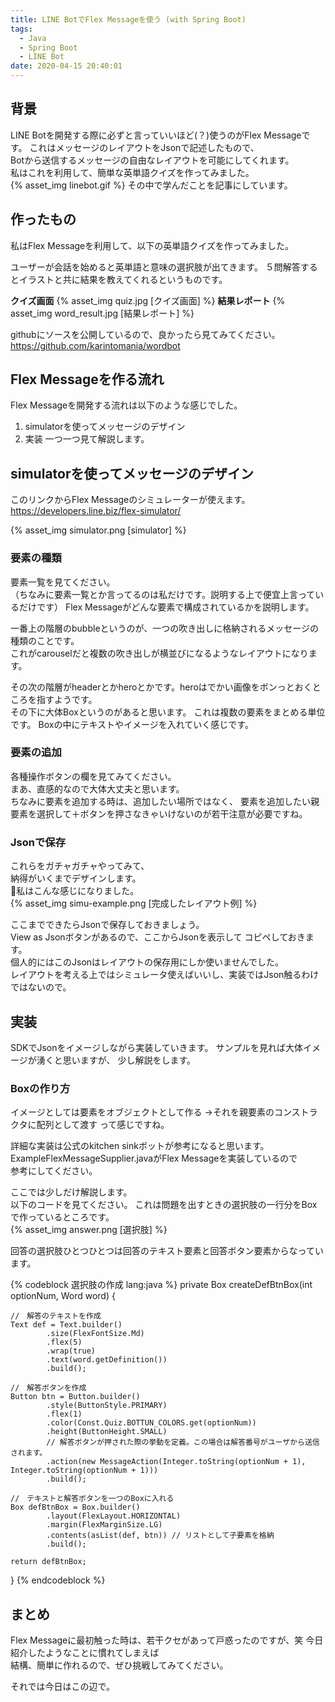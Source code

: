 ```yaml
---
title: LINE BotでFlex Messageを使う (with Spring Boot)
tags:
  - Java
  - Spring Boot
  - LINE Bot
date: 2020-04-15 20:40:01
---
```



## 背景
LINE Botを開発する際に必ずと言っていいほど(？)使うのがFlex Messageです。
これはメッセージのレイアウトをJsonで記述したもので、  
Botから送信するメッセージの自由なレイアウトを可能にしてくれます。  
私はこれを利用して、簡単な英単語クイズを作ってみました。  
{% asset_img linebot.gif %}
その中で学んだことを記事にしています。  

<!-- more -->
## 作ったもの
私はFlex Messageを利用して、以下の英単語クイズを作ってみました。  

ユーザーが会話を始めると英単語と意味の選択肢が出てきます。
５問解答するとイラストと共に結果を教えてくれるというものです。  

**クイズ画面**
{% asset_img quiz.jpg [クイズ画面] %}
**結果レポート**
{% asset_img word_result.jpg [結果レポート] %}

githubにソースを公開しているので、良かったら見てみてください。
https://github.com/karintomania/wordbot

## Flex Messageを作る流れ
Flex Messageを開発する流れは以下のような感じでした。  
1. simulatorを使ってメッセージのデザイン
1. 実装
一つ一つ見て解説します。  

## simulatorを使ってメッセージのデザイン
このリンクからFlex Messageのシミュレーターが使えます。
https://developers.line.biz/flex-simulator/

{% asset_img simulator.png [simulator] %}

### 要素の種類
要素一覧を見てください。  
（ちなみに要素一覧とか言ってるのは私だけです。説明する上で便宜上言っているだけです）
Flex Messageがどんな要素で構成されているかを説明します。  

一番上の階層のbubbleというのが、一つの吹き出しに格納されるメッセージの種類のことです。  
これがcarouselだと複数の吹き出しが横並びになるようなレイアウトになります。  

その次の階層がheaderとかheroとかです。heroはでかい画像をボンっとおくところを指すようです。  
その下に大体Boxというのがあると思います。
これは複数の要素をまとめる単位です。
Boxの中にテキストやイメージを入れていく感じです。  

### 要素の追加
各種操作ボタンの欄を見てみてください。  
まあ、直感的なので大体大丈夫と思います。  
ちなみに要素を追加する時は、追加したい場所ではなく、
要素を追加したい親要素を選択して＋ボタンを押さなきゃいけないのが若干注意が必要ですね。

### Jsonで保存
これらをガチャガチャやってみて、  
納得がいくまでデザインします。  
私はこんな感じになりました。  
{% asset_img simu-example.png [完成したレイアウト例] %}

ここまでできたらJsonで保存しておきましょう。  
View as Jsonボタンがあるので、ここからJsonを表示して
コピペしておきます。  
個人的にはこのJsonはレイアウトの保存用にしか使いませんでした。  
レイアウトを考える上ではシミュレータ使えばいいし、実装ではJson触るわけではないので。  

## 実装
SDKでJsonをイメージしながら実装していきます。
サンプルを見れば大体イメージが湧くと思いますが、
少し解説をします。

### Boxの作り方
イメージとしては要素をオブジェクトとして作る
→それを親要素のコンストラクタに配列として渡す
って感じですね。

詳細な実装は公式のkitchen sinkボットが参考になると思います。  
ExampleFlexMessageSupplier.javaがFlex Messageを実装しているので  
参考にしてください。  

ここでは少しだけ解説します。  
以下のコードを見てください。
これは問題を出すときの選択肢の一行分をBoxで作っているところです。  
{% asset_img answer.png [選択肢] %}

回答の選択肢ひとつひとつは回答のテキスト要素と回答ボタン要素からなっています。

{% codeblock 選択肢の作成 lang:java %}
private Box createDefBtnBox(int optionNum, Word word) {
	
	//　解答のテキストを作成
	Text def = Text.builder()
			.size(FlexFontSize.Md)
			.flex(5)
			.wrap(true)
			.text(word.getDefinition())
			.build();
	
	//　解答ボタンを作成
	Button btn = Button.builder()
			.style(ButtonStyle.PRIMARY)
			.flex(1)
			.color(Const.Quiz.BOTTUN_COLORS.get(optionNum))
			.height(ButtonHeight.SMALL)
			// 解答ボタンが押された際の挙動を定義。この場合は解答番号がユーザから送信されます。
			.action(new MessageAction(Integer.toString(optionNum + 1), Integer.toString(optionNum + 1))) 
			.build();

	//　テキストと解答ボタンを一つのBoxに入れる
	Box defBtnBox = Box.builder()
			.layout(FlexLayout.HORIZONTAL)
			.margin(FlexMarginSize.LG)
			.contents(asList(def, btn)) // リストとして子要素を格納
			.build();

	return defBtnBox;
}
{% endcodeblock %}


## まとめ
Flex Messageに最初触った時は、若干クセがあって戸惑ったのですが、笑
今日紹介したようなことに慣れてしまえば  
結構、簡単に作れるので、ぜひ挑戦してみてください。

それでは今日はこの辺で。  